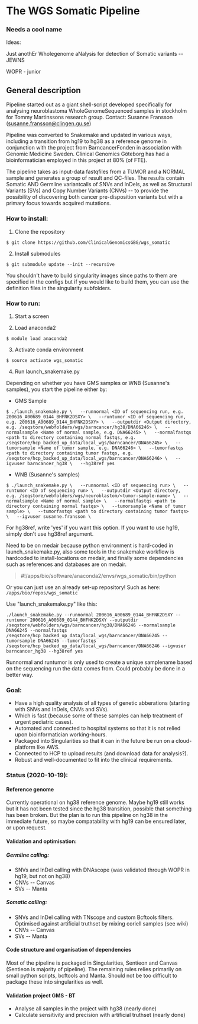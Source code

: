# The WGS Somatic Pipeline

### Needs a cool name

Ideas:

Just anothEr Wholegenome aNalysis for detection of Somatic variants -- JEWNS

WOPR - junior


## General description 

 Pipeline started out as a giant shell-script developed specifically for analysing neuroblastoma WholeGenomeSequenced samples in stockholm for Tommy Martinssons research group. Contact: Susanne Fransson (susanne.fransson@clingen.gu.se)

 Pipeline was converted to Snakemake and updated in various ways, including a transition from hg19 to hg38 as a reference genome in conjunction with the project from BarncancerFonden in association with Genomic Medicine Sweden. Clinical Genomics Göteborg has had a bioinformatician employed in this project at 80% (of FTE).

 The pipeline takes as input-data fastqfiles from a TUMOR and a NORMAL sample and generates a group of result and QC-files. The results contain Somatic AND Germline variantcalls of SNVs and InDels, as well as Structural Variants (SVs) and Copy Number Variants (CNVs) -- to provide the possibility of discovering both cancer pre-disposition variants but with a primary focus towards acquired mutations. 

### How to install:

1. Clone the repository

`$ git clone https://github.com/ClinicalGenomicsGBG/wgs_somatic`

2. Install submodules

`$ git submodule update --init --recursive`



You shouldn't have to build singularity images since paths to them are specified in the configs but if you would like to build them, you can use the definition files in the singularity subfolders.

### How to run:

1. Start a screen

2. Load anaconda2 

`$ module load anaconda2`

3. Activate conda environment

`$ source activate wgs_somatic`

4. Run launch\_snakemake.py

Depending on whether you have GMS samples or WNB (Susanne's samples), you start the pipeline either by:

* GMS Sample

`$ ./launch_snakemake.py \  
--runnormal <ID of sequencing run, e.g. 200616_A00689_0144_BHFNK2DSXY> \  
--runtumor <ID of sequencing run, e.g. 200616_A00689_0144_BHFNK2DSXY> \  
--outputdir <Output directory, e.g. /seqstore/webfolders/wgs/barncancer/hg38/DNA66246> \  
--normalsample <Name of normal sample, e.g. DNA66245> \  
--normalfastqs <path to directory containing normal fastqs, e.g. /seqstore/hcp_backed_up_data/local_wgs/barncancer/DNA66245> \  
--tumorsample <Name of tumor sample, e.g. DNA66246> \  
--tumorfastqs <path to directory containing tumor fastqs, e.g. /seqstore/hcp_backed_up_data/local_wgs/barncancer/DNA66246> \  
--igvuser barncancer_hg38 \  
--hg38ref yes`  

* WNB (Susanne's samples)

`$ ./launch_snakemake.py \  
--runnormal <ID of sequencing run> \  
--runtumor <ID of sequencing run> \  
--outputdir <Output directory, e.g. /seqstore/webfolders/wgs/neuroblastom/<tumor-sample-name> \  
--normalsample <Name of normal sample> \  
--normalfastqs <path to directory containing normal fastqs> \  
--tumorsample <Name of tumor sample> \  
--tumorfastqs <path to directory containing tumor fastqs> \  
--igvuser susanne.fransson \`


For hg38ref, write 'yes' if you want this option. If you want to use hg19, simply don't use hg38ref argument.




 Need to be on medair because python environment is hard-coded in launch_snakemake.py, also some tools in the snakemake workflow is hardcoded to install-locations on medair, and finally some dependencies such as references and databases are on medair.

 > \#!/apps/bio/software/anaconda2/envs/wgs_somatic/bin/python




 Or you can just use an already set-up repository! Such as here:
 `/apps/bio/repos/wgs_somatic`

 Use "launch_snakemake.py" like this:

 `./launch_snakemake.py --runnormal 200616_A00689_0144_BHFNK2DSXY --runtumor 200616_A00689_0144_BHFNK2DSXY --outputdir /seqstore/webfolders/wgs/barncancer/hg38/DNA66246 --normalsample DNA66245 --normalfastqs /seqstore/hcp_backed_up_data/local_wgs/barncancer/DNA66245 --tumorsample DNA66246 --tumorfastqs /seqstore/hcp_backed_up_data/local_wgs/barncancer/DNA66246 --igvuser barncancer_hg38 --hg38ref yes`

 Runnormal and runtumor is only used to create a unique samplename based on the sequencing run the data comes from. Could probably be done in a better way.

 ### Goal:


 * Have a high quality analysis of all types of genetic abberations (starting with SNVs and InDels, CNVs and SVs). 
 * Which is fast (because some of these samples can help treatment of urgent pediatric cases). 
 * Automated and connected to hospital systems so that it is not relied upon bioinformatician working-hours.
 * Packaged into Singularities so that it can in the future be run on a cloud-platform like AWS.
 * Connected to HCP to upload results (and download data for analysis?).
 * Robust and well-documented to fit into the clinical requirements.


 ### Status (2020-10-19):

 #### Reference genome

 Currently operational on hg38 reference genome. Maybe hg19 still works but it has not been tested since the hg38 transition, possible that something has been broken. But the plan is to run this pipeline on hg38 in the immediate future, so maybe compatability with hg19 can be ensured later, or upon request.

 #### Validation and optimisation:

 ##### Germline calling:
 * SNVs and InDel calling with DNAscope (was validated through WOPR in hg19, but not on hg38)
 * CNVs -- Canvas 
 * SVs -- Manta


 ##### Somatic calling:
 * SNVs and InDel calling with TNscope and custom Bcftools filters. Optimised against artificial truthset by mixing coriell samples (see wiki)
 * CNVs -- Canvas
 * SVs -- Manta

 #### Code structure and organisation of dependencies

 Most of the pipeline is packaged in Singularities, Sentieon and Canvas (Sentieon is majority of pipeline).
 The remaining rules relies primarily on small python scripts, bcftools and Manta. Should not be too difficult to package these into singularities as well.

 #### Validation project GMS - BT

 * Analyse all samples in the project with hg38 (nearly done)
 * Calculate sensitivity and precision with artificial truthset (nearly done)
